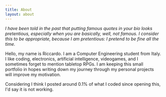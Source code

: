 ```yaml
---
title: About
layout: about
---
```

*I have been told in the past that putting famous quotes in your bio looks
pretentious, especially when you are basically, well, not famous. I consider
this to be appropriate, because I am pretentious: I pretend to be fine all
the time.*

Hello, my name is Riccardo. I am a Computer Engineering student from Italy. I
like coding, electronics, artificial intelligence, videogames, and I sometimes
forget to mention tabletop RPGs. I am keeping this small portfolio in hopes
writing down my journey through my personal projects will improve my motivation.

Considering I think I posted around 0.1% of what I coded since opening
this, I'd say it is not working.